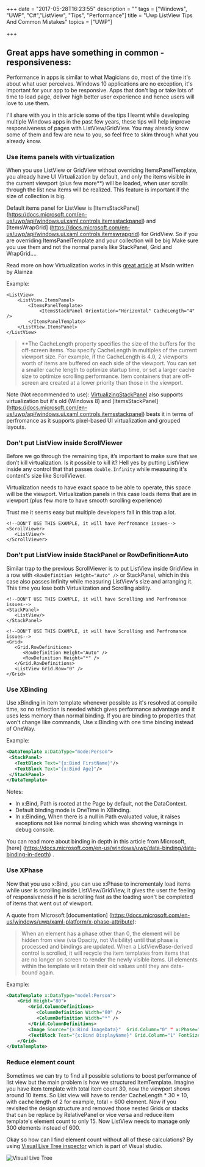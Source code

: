 +++
date = "2017-05-28T16:23:55"
description = ""
tags = ["Windows", "UWP", "C#","ListView", "Tips", "Performance"]
title = "Uwp ListView Tips And Common Mistakes"
topics = ["UWP"]

+++

## Great apps have something in common - responsiveness:
Performance in apps is similar to what Magicians do, most of the time it's about what user perceives. Windows 10 applications are no exception, it's important for your app to be responsive. Apps that don't lag or take lots of time to load page, deliver high better user experience and hence users will love to use them. 

I'll share with you in this article some of the tips I learnt while developing multiple Windows apps in the past few years, these tips will help improve responsiveness of pages with ListView/GridView. You may already know some of them and few are new to you, so feel free to skim through what you already know.

### Use items panels with virtualization
When you use ListView or GridView without overriding ItemsPanelTemplate, you already have UI Virtualization by default, and only the items visible in the current viewport (plus few more**) will be loaded, when user scrolls through the list new items will be realized. This feature is important if the size of collection is big.

Default items panel for ListView is [ItemsStackPanel] (https://docs.microsoft.com/en-us/uwp/api/windows.ui.xaml.controls.itemsstackpanel) and [ItemsWrapGrid] (https://docs.microsoft.com/en-us/uwp/api/windows.ui.xaml.controls.itemswrapgrid) for GridView. So if you are overriding ItemsPanelTemplate and your collection will be big Make sure you use them and not the normal panels like StackPanel, Grid and WrapGrid....

Read more on how Virtualization works in this [great article](https://blogs.msdn.microsoft.com/alainza/2014/09/03/listview-basics-and-virtualization-concepts/) at Msdn written by Alainza

Example:
```
<ListView>
    <ListView.ItemsPanel> 
        <ItemsPanelTemplate>
            <ItemsStackPanel Orientation="Horizontal" CacheLength="4" />  
        </ItemsPanelTemplate> 
    </ListView.ItemsPanel> 
</ListView> 
```

> **The CacheLength property specifies the size of the buffers for the off-screen items. You specify CacheLength in multiples of the current viewport size. For example, if the CacheLength is 4.0, 2 viewports worth of items are buffered on each side of the viewport.
You can set a smaller cache length to optimize startup time, or set a larger cache size to optimize scrolling performance. Item containers that are off-screen are created at a lower priority than those in the viewport.

Note (Not recommended to use):  [VirtualizingStackPanel](https://docs.microsoft.com/en-us/uwp/api/windows.ui.xaml.controls.virtualizingstackpanel) also supports virtualization but it's old (Windows 8) and [ItemsStackPanel] (https://docs.microsoft.com/en-us/uwp/api/windows.ui.xaml.controls.itemsstackpanel) beats it in terms of perfromance as it supports pixel-based UI virtualization and grouped layouts.


### Don't put ListView inside ScrollViewer

Before we go through the remaining tips, it’s important to make sure that we don’t kill virtualization.  Is it possible to kill it? Hell yes by putting ListView inside any control that that passes `double.Infinity` while measuring it's content's size like ScrollViewer.

Virtualization needs to have exact space to be able to operate, this space will be the viewport. Virtualization panels in this case loads items that are in viewport (plus few more to have smooth scrolling experience)

Trust me it seems easy but multiple developers fall in this trap a lot.
```
<!--DON'T USE THIS EXAMPLE, it will have Perfromance issues-->
<ScrollViewer>
   <ListView/>
</ScrollViewer>
```
### Don't put ListView inside StackPanel or RowDefinition=Auto
Similar trap to the previous ScrollViewer is to put ListView inside GridView in a row with `<RowDefinition Height="Auto" />` or StackPanel, which in this case also passes Infinity while measuring ListView's size and arranging it. This time you lose both Virtualization and Scrolling ability.

```
<!--DON'T USE THIS EXAMPLE, it will have Scrolling and Perfromance issues-->
<StackPanel>
   <ListView/>
</StackPanel>

<!--DON'T USE THIS EXAMPLE, it will have Scrolling and Perfromance issues-->
<Grid>
   <Grid.RowDefinitions>
      <RowDefinition Height="Auto" />
      <RowDefinition Height="*" />
   </Grid.RowDefinitions>
   <ListView Grid.Row="0" />
</Grid>   
```

### Use XBinding

Use xBinding in item template whenever possible as it's resolved at compile time, so no reflection is needed which gives performance advantage and it uses less memory than normal binding.
If you are binding to properties that won't change like commands, Use x:Binding with one time binding instead of OneWay.

Example: 
``` Xml
<DataTemplate x:DataType="mode:Person">
 <StackPanel>
   <TextBlock Text="{x:Bind FirstName}"/>
   <TextBlock Text="{x:Bind Age}"/>
 </StackPanel>
</DataTemplate>
```
Notes:

* In x:Bind, Path is rooted at the Page by default, not the DataContext.
* Default binding mode is OneTime in XBinding.
* In x:Binding, When there is a null in Path evaluated value, it raises exceptions not like  normal binding which was showing warnings in debug console.

You can read more about binding in depth in this article from Microsoft, 
[here] (https://docs.microsoft.com/en-us/windows/uwp/data-binding/data-binding-in-depth) .

### Use XPhase
Now that you use x:Bind, you can use x:Phase to incrementaly load items while user is scrolling  inside ListView/GridView, it gives the user the feeling of responsiveness if he is scrolling fast as the loading won't be completed of items that went out of viewport.

A quote from Microsoft [documentation] (https://docs.microsoft.com/en-us/windows/uwp/xaml-platform/x-phase-attribute):

>When an element has a phase other than 0, the element will be hidden from view (via Opacity, not Visibility) until that phase is processed and bindings are updated. When a ListViewBase-derived control is scrolled, it will recycle the item templates from items that are no longer on screen to render the newly visible items. UI elements within the template will retain their old values until they are data-bound again.

Example: 

``` Xml
<DataTemplate x:DataType="model:Person">
    <Grid Height="80">
        <Grid.ColumnDefinitions>
           <ColumnDefinition Width="80" />
           <ColumnDefinition Width="*" />
        </Grid.ColumnDefinitions>
        <Image Source="{x:Bind ImageData}"  Grid.Column="0" " x:Phase="2"/>
        <TextBlock Text="{x:Bind DisplayName}" Grid.Column="1" FontSize="12"/>
    </Grid>
</DataTemplate>
```
### Reduce element count
Sometimes we can try to find all possible solutions to boost performance of list view but the main problem is how we structured ItemTemplate. Imagine you have item template with total item count 30, now the viewport shows around 10 items. So List view will have to render CacheLength * 30 * 10, with cache length of 2 for example, total = 600 element. Now if you revisited the design structure and removed those nested Grids or stacks that can be replace by RelativePanel or vice versa and reduce item template's element count to only 15. Now ListView needs to manage only 300 elements instead of 600.

Okay so how can I find element count without all of these calculations?
By using [Visual Live Tree inspector](https://msdn.microsoft.com/en-us/library/mt270227.aspx) which is part of Visual studio. 

![Visual Live Tree](/img/visual_live_tree.png)